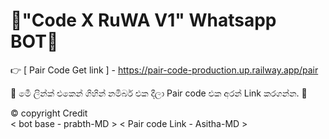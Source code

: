# 💠"Code X RuWA V1" Whatsapp BOT💠

👉 [ Pair Code Get link ] - https://pair-code-production.up.railway.app/pair

💛 මෙී ලින්ක් එකෙන් ගිහින් නමිබර් එක දීලා Pair code එක අරන් Link කරගන්න. 💛

©️ copyright Credit  
< bot base - prabth-MD >
< Pair code Link - Asitha-MD >
